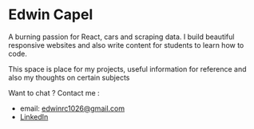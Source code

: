 # Edwin Capel

A burning passion for React, cars and scraping data. I build beautiful responsive websites and also write content for students to learn how to code.

This space is place for my projects, useful information for reference and also my thoughts on certain subjects

Want to chat ?
Contact me :

- email: edwinrc1026@gmail.com
- [LinkedIn](https://www.linkedin.com/in/edwin-capel-5b055793/)
